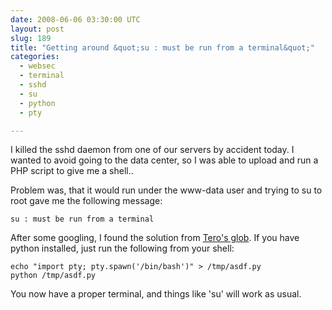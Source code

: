 ```yaml
---
date: 2008-06-06 03:30:00 UTC
layout: post
slug: 189
title: "Getting around &quot;su : must be run from a terminal&quot;"
categories:
  - websec
  - terminal
  - sshd
  - su
  - python
  - pty

---
```

<p>I killed the sshd daemon from one of our servers by accident today. I wanted to avoid going to the data center, so I was able to upload and run a PHP script to give me a shell..</p>

<p>Problem was, that it would run under the www-data user and trying to su to root gave me the following message:</p>

```
su : must be run from a terminal
```

<p>After some googling, I found the solution from <a href="http://tero.marttila.de/">Tero's glob</a>. If you have python installed, just run the following from your shell:</p>

```
echo "import pty; pty.spawn('/bin/bash')" > /tmp/asdf.py
python /tmp/asdf.py
```

<p>You now have a proper terminal, and things like 'su' will work as usual.</p>

